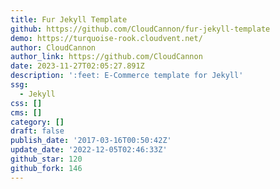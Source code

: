```yaml
---
title: Fur Jekyll Template
github: https://github.com/CloudCannon/fur-jekyll-template
demo: https://turquoise-rook.cloudvent.net/
author: CloudCannon
author_link: https://github.com/CloudCannon
date: 2023-11-27T02:05:27.891Z
description: ':feet: E-Commerce template for Jekyll'
ssg:
  - Jekyll
css: []
cms: []
category: []
draft: false
publish_date: '2017-03-16T00:50:42Z'
update_date: '2022-12-05T02:46:33Z'
github_star: 120
github_fork: 146
---
```

